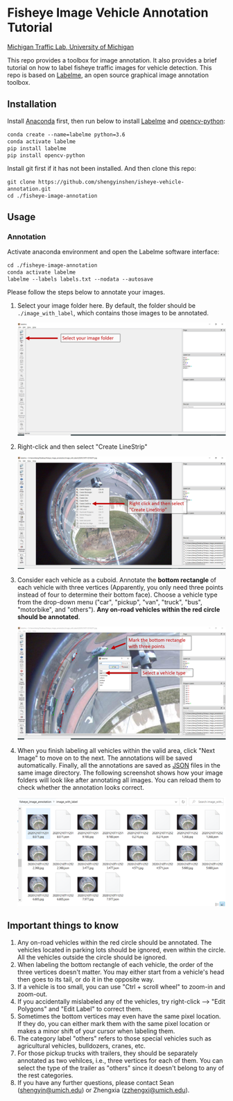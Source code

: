 # Fisheye Image Vehicle Annotation Tutorial

[Michigan Traffic Lab, University of Michigan](https://traffic.engin.umich.edu/)

This repo provides a toolbox for image annotation. It also provides a brief tutorial on how to label fisheye traffic images for vehicle detection. This repo is based on [Labelme](https://github.com/wkentaro/labelme), an open source graphical image annotation toolbox.



## Installation

Install [Anaconda](https://www.continuum.io/downloads) first, then run below to install [Labelme](https://github.com/wkentaro/labelme) and [opencv-python](https://pypi.org/project/opencv-python/):

```shell
conda create --name=labelme python=3.6
conda activate labelme
pip install labelme
pip install opencv-python
```
Install git first if it has not been installed. And then clone this repo:

```shell
git clone https://github.com/shengyinshen/isheye-vehicle-annotation.git 
cd ./fisheye-image-annotation
```

## Usage

### Annotation

Activate anaconda environment and open the Labelme software interface:

```shell
cd ./fisheye-image-annotation
conda activate labelme
labelme --labels labels.txt --nodata --autosave
```

Please follow the steps below to annotate your images.

1. Select your image folder here. By default, the folder should be `./image_with_label`, which contains those images to be annotated.

   ![](./gallery/1.png)

2. Right-click and then select "Create LineStrip"

   ![](./gallery/2.png)

3. Consider each vehicle as a cuboid. Annotate the **bottom rectangle** of each vehicle with three vertices (Apparently, you only need three points instead of four to determine their bottom face). Choose a vehicle type from the drop-down menu ("car", "pickup", "van", "truck", "bus", "motorbike", and "others"). **Any on-road vehicles within the red circle should be annotated**. 

   ![](./gallery/3.png)

4. When you finish labeling all vehicles within the valid area, click "Next Image" to move on to the next. The annotations will be saved automatically. Finally, all the annotations are saved as [JSON](http://www.json.org/) files in the same image directory. The following screenshot shows how your image folders will look like after annotating all images. You can reload them to check whether the annotation looks correct. 

   ![](./gallery/4.png)



## Important things to know

1. Any on-road vehicles within the red circle should be annotated. The vehicles located in parking lots should be ignored, even within the circle. All the vehicles outside the circle should be ignored. 
2. When labeling the bottom rectangle of each vehicle, the order of the three vertices doesn't matter. You may either start from a vehicle's head then goes to its tail, or do it in the opposite way. 
3. If a vehicle is too small, you can use "Ctrl + scroll wheel" to zoom-in and zoom-out.
4. If you accidentally mislabeled any of the vehicles, try right-click --> "Edit Polygons" and "Edit Label" to correct them.
5. Sometimes the bottom vertices may even have the same pixel location. If they do, you can either mark them with the same pixel location or makes a minor shift of your cursor when labeling them. 
6. The category label "others" refers to those special vehicles such as agricultural vehicles, bulldozers, cranes, etc.
7. For those pickup trucks with trailers, they should be separately annotated as two vehilces, i.e., three vertices for each of them. You can select the type of the trailer as "others" since it doesn't belong to any of the rest categories.
8. If you have any further questions, please contact Sean (shengyin@umich.edu) or Zhengxia (zzhengxi@umich.edu).
